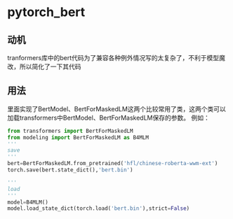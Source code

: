 # pytorch_bert


## 动机
tranformers库中的bert代码为了兼容各种例外情况写的太复杂了，不利于模型魔改，所以简化了一下其代码

## 用法

里面实现了BertModel、BertForMaskedLM这两个比较常用了类，这两个类可以加载transformers中BertModel、BertForMaskedLM保存的参数。
例如：
```python
from transformers import BertForMaskedLM
from modeling import BertForMaskedLM as B4MLM
'''
save
'''
bert=BertForMaskedLM.from_pretrained('hfl/chinese-roberta-wwm-ext')
torch.save(bert.state_dict(),'bert.bin')

'''
load
'''
model=B4MLM()
model.load_state_dict(torch.load('bert.bin'),strict=False)

```

